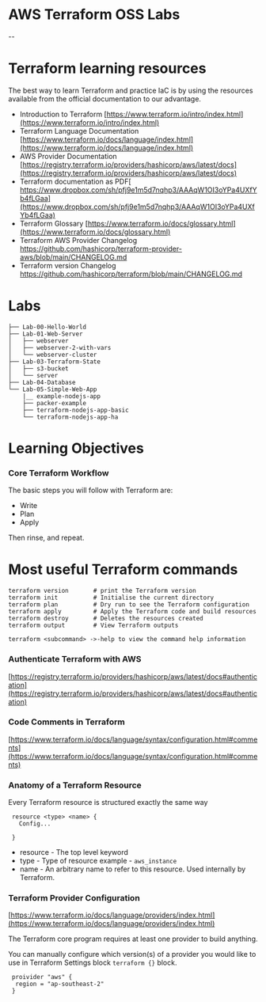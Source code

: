 # AWS Terraform OSS Labs

--

# Terraform learning resources
The best way to learn Terraform and practice IaC is by using the  resources available from the official documentation to our advantage.

 - Introduction to Terraform [https://www.terraform.io/intro/index.html](https://www.terraform.io/intro/index.html)
 - Terraform Language Documentation [https://www.terraform.io/docs/language/index.html](https://www.terraform.io/docs/language/index.html)
 - AWS Provider Documentation [https://registry.terraform.io/providers/hashicorp/aws/latest/docs](https://registry.terraform.io/providers/hashicorp/aws/latest/docs)
 - Terraform documentation as PDF[ https://www.dropbox.com/sh/pfj9e1m5d7nqhp3/AAAqW1OI3oYPa4UXfYb4fLGaa](https://www.dropbox.com/sh/pfj9e1m5d7nqhp3/AAAqW1OI3oYPa4UXfYb4fLGaa)
 - Terraform Glossary [https://www.terraform.io/docs/glossary.html](https://www.terraform.io/docs/glossary.html)
 - Terraform AWS Provider Changelog [https://github.com/hashicorp/terraform-provider-aws/blob/main/CHANGELOG.md
](https://github.com/hashicorp/terraform-provider-aws/blob/main/CHANGELOG.md)
- Terraform version Changelog [https://github.com/hashicorp/terraform/blob/main/CHANGELOG.md
](https://github.com/hashicorp/terraform/blob/main/CHANGELOG.md)


# Labs

```Labs
├── Lab-00-Hello-World
├── Lab-01-Web-Server
│   ├── webserver
│   ├── webserver-2-with-vars
│   └── webserver-cluster
├── Lab-03-Terraform-State
│   ├── s3-bucket
│   └── server
├── Lab-04-Database
└── Lab-05-Simple-Web-App
    |__ example-nodejs-app
    ├── packer-example
    ├── terraform-nodejs-app-basic
    └── terraform-nodejs-app-ha 
```

# Learning Objectives
### Core Terraform Workflow
The basic steps you will follow with Terraform are:
  - Write
  - Plan
  - Apply


Then rinse, and repeat.

# Most useful Terraform commands
```
terraform version       # print the Terraform version
terraform init          # Initialise the current directory
terraform plan          # Dry run to see the Terraform configuration
terraform apply         # Apply the Terraform code and build resources
terraform destroy       # Deletes the resources created 
terraform output        # View Terraform outputs
```
 `terraform <subcommand> ->-help to view the command help information`
 
### Authenticate Terraform with AWS
[https://registry.terraform.io/providers/hashicorp/aws/latest/docs#authentication](https://registry.terraform.io/providers/hashicorp/aws/latest/docs#authentication)

### Code Comments in Terraform
[https://www.terraform.io/docs/language/syntax/configuration.html#comments](https://www.terraform.io/docs/language/syntax/configuration.html#comments)

### Anatomy of a Terraform Resource
Every Terraform resource is structured exactly the same way
```
 resource <type> <name> {
   Config...
 
 }
```
- resource - The top level keyword
- type - Type of resource example - `aws_instance`
- name - An arbitrary name to refer to this resource. Used internally by Terraform.

### Terraform Provider Configuration

[https://www.terraform.io/docs/language/providers/index.html](https://www.terraform.io/docs/language/providers/index.html)


The Terraform core program requires at least one provider to build anything.

You can manually configure which version(s) of a provider you would like to use in Terraform Settings block `terraform {}` block.
```
 proivider "aws" {
  region = "ap-southeast-2"
 }
 ```
